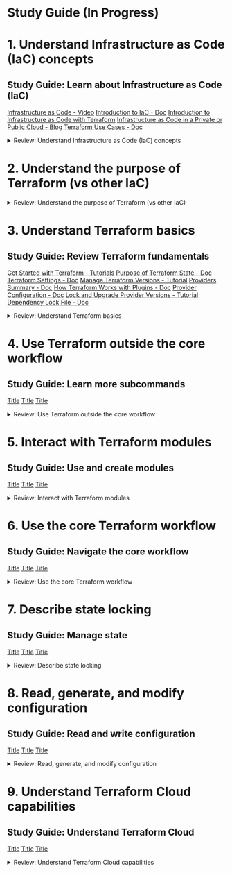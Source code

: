 # Study Guide (In Progress)


# 1. Understand Infrastructure as Code (IaC) concepts

## Study Guide: Learn about Infrastructure as Code (IaC)

[Infrastructure as Code - Video](https://www.hashicorp.com/resources/what-is-infrastructure-as-code)
[Introduction to IaC - Doc](https://developer.hashicorp.com/terraform/intro)
[Introduction to Infrastructure as Code with Terraform](https://developer.hashicorp.com/terraform/tutorials/aws-get-started/infrastructure-as-code)
[Infrastructure as Code in a Private or Public Cloud - Blog](https://www.hashicorp.com/blog/infrastructure-as-code-in-a-private-or-public-cloud)
[Terraform Use Cases - Doc](https://developer.hashicorp.com/terraform/intro/v1.1.x/use-cases)


<details><summary>Review: Understand Infrastructure as Code (IaC) concepts</summary>
<p>

### 1a. Explain what IaC is
[What is Terraform?](https://developer.hashicorp.com/terraform/intro)
[Infrastructure as Code in a Private or Public Cloud](https://www.hashicorp.com/blog/infrastructure-as-code-in-a-private-or-public-cloud)

IaC (Infrastructure as Code) - Managing infrastructure using code and configuration files. Enables automation, scalability, and collaboration. Provides consistency, reproducibility, and simplifies resource management.

### 1b. Describe advantages of IaC patterns

Automation, Consistency, Scalability, Reproducibility, Collaboration, Testing and Validation, Auditing and Compliance, Rapid Deployment & Disaster Recovery

</p>
</details>

# 2. Understand the purpose of Terraform (vs other IaC)

<details><summary>Review: Understand the purpose of Terraform (vs other IaC)</summary>
<p>

### 2a.	Explain multi-cloud and provider-agnostic benefits

Terraform simplifies multi-cloud infrastructure management and orchestration, enabling fault-tolerance and consistent workflows across multiple cloud providers.

### 2b.	Explain the benefits of state

- Mapping to the Real World: State allows Terraform to map configuration to actual resources, ensuring accurate representation and management.
- Metadata Tracking: State tracks resource dependencies and retains information about the order of destruction, enabling correct operation during resource deletion.
- Performance Optimization: State stores a cache of attribute values, improving performance by avoiding the need to query every resource on each run.
- Consistency in Teamwork: Remote state enables collaboration by ensuring that everyone works with the same state, allowing operations to be applied to the same resources.
- Syncing and Remote Locking: By using remote state, Terraform can prevent conflicts and ensure that each run begins with the most recent state, enhancing team coordination and avoiding accidental conflicts.

</p>
</details>

# 3. Understand Terraform basics

## Study Guide: Review Terraform fundamentals

[Get Started with Terraform - Tutorials](https://developer.hashicorp.com/terraform/tutorials/aws-get-started)
[Purpose of Terraform State - Doc](https://developer.hashicorp.com/terraform/language/v1.1.x/state/purpose)
[Terraform Settings - Doc](https://developer.hashicorp.com/terraform/language/v1.1.x/settings)
[Manage Terraform Versions - Tutorial](https://developer.hashicorp.com/terraform/tutorials/configuration-language/versions)
[Providers Summary - Doc](https://developer.hashicorp.com/terraform/language/v1.1.x/providers)
[How Terraform Works with Plugins - Doc](https://developer.hashicorp.com/terraform/plugin/how-terraform-works)
[Provider Configuration - Doc](https://developer.hashicorp.com/terraform/language/v1.1.x/providers/configuration)
[Lock and Upgrade Provider Versions - Tutorial](https://developer.hashicorp.com/terraform/tutorials/configuration-language/provider-versioning)
[Dependency Lock File - Doc](https://developer.hashicorp.com/terraform/language/v1.1.x/files/dependency-lock)


<details><summary>Review: Understand Terraform basics</summary>
<p>

### 3a.	Install and version Terraform providers

### 3b.	Describe plugin-based architecture

### 3c.	Write Terraform configuration using multiple providers

### 3d.	Describe how Terraform finds and fetches providers

```bash

```

</p>
</details>

# 4. Use Terraform outside the core workflow

## Study Guide: Learn more subcommands

[Title]()
[Title]()
[Title]()

<details><summary>Review: Use Terraform outside the core workflow</summary>
<p>

```bash

```

### 4a.	Describe when to use terraform import to import existing infrastructure into your Terraform state

### 4b.	Use terraform state to view Terraform state

### 4c.	Describe when to enable verbose logging and what the outcome/value is

</p>
</details>

# 5. Interact with Terraform modules

## Study Guide: Use and create modules

[Title]()
[Title]()
[Title]()

<details><summary>Review: Interact with Terraform modules</summary>
<p>

```bash

```
### 5a.	Contrast and use different module source options including the public Terraform Registry

### 5b.	Interact with module inputs and outputs

### 5c.	Describe variable scope within modules/child modules

### 5d.	Set module version



</p>
</details>

# 6. Use the core Terraform workflow

## Study Guide: Navigate the core workflow

[Title]()
[Title]()
[Title]()

<details><summary>Review: Use the core Terraform workflow</summary>
<p>

```bash

```

### 6a. Describe Terraform workflow ( Write -> Plan -> Create )	

### 6b. Initialize a Terraform working directory (terraform init)	

### 6c. Validate a Terraform configuration (terraform validate)	

### 6d. Generate and review an execution plan for Terraform (terraform plan)	 

### 6e. Execute changes to infrastructure with Terraform (terraform apply)	

### 6f. Destroy Terraform managed infrastructure (terraform destroy)	

### 6g. Apply formatting and style adjustments to a configuration (terraform fmt)	


</p>
</details>


# 7. Describe state locking

## Study Guide: Manage state

[Title]()
[Title]()
[Title]()

<details><summary>Review: Describe state locking</summary>
<p>

```bash

```
### 7a. Describe default local backend	

### 7b. Describe state locking		

### 7c. Handle backend and cloud integration authentication methods	

### 7d. Differentiate remote state back end options

### 7e. Manage resource drift and Terraform state

### 7f. Describe backend block and cloud integration in configuration

### 7g. Understand secret management in state files

</p>
</details>

# 8. Read, generate, and modify configuration

## Study Guide: Read and write configuration

[Title]()
[Title]()
[Title]()

<details><summary>Review: Read, generate, and modify configuration</summary>
<p>

```bash

```
### 8a. 	Demonstrate use of variables and outputs

### 8b. Describe secure secret injection best practice

### 8c. Understand the use of collection and structural types

### 8d. Create and differentiate resource and data configuration

### 8e. Use resource addressing and resource parameters to connect resources together

### 8f. Use HCL and Terraform functions to write configuration

### 8g. 	Describe built-in dependency management (order of execution based)

</p>
</details>

# 9. Understand Terraform Cloud capabilities

## Study Guide: Understand Terraform Cloud

[Title]()
[Title]()
[Title]()

<details><summary>Review: Understand Terraform Cloud capabilities</summary>
<p>

```bash

```

### 9a. Explain how Terraform Cloud helps to manage infrastructure 

### 9b. Describe how Terraform Cloud enables collaboration and governance

</p>
</details> 
